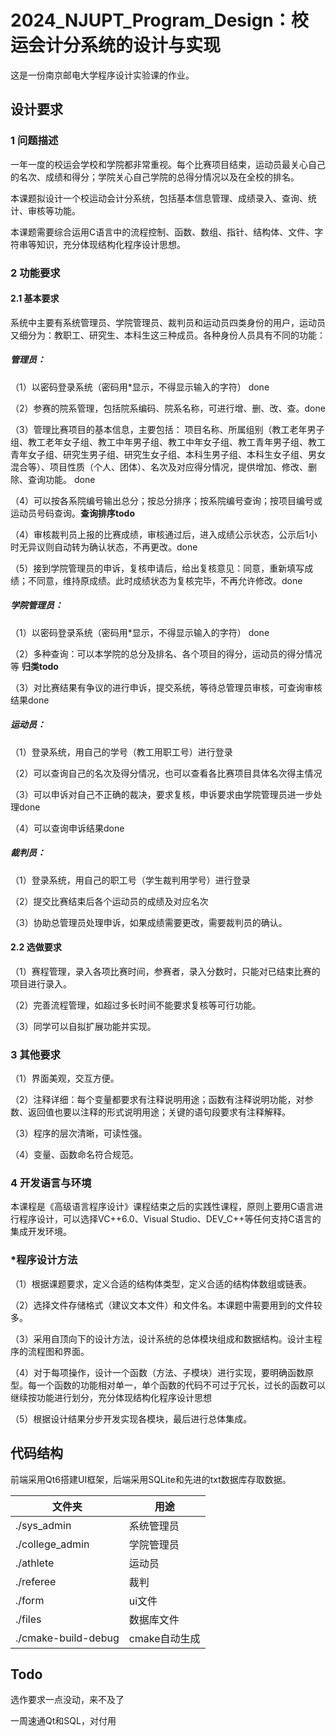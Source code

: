 # 2024_NJUPT_Program_Design：校运会计分系统的设计与实现

这是一份南京邮电大学程序设计实验课的作业。

## 设计要求

### 1 问题描述

一年一度的校运会学校和学院都非常重视。每个比赛项目结束，运动员最关心自己的名次、成绩和得分；学院关心自己学院的总得分情况以及在全校的排名。

本课题拟设计一个校运动会计分系统，包括基本信息管理、成绩录入、查询、统计、审核等功能。

本课题需要综合运用C语言中的流程控制、函数、数组、指针、结构体、文件、字符串等知识，充分体现结构化程序设计思想。

### 2 功能要求

#### 2.1 基本要求

系统中主要有系统管理员、学院管理员、裁判员和运动员四类身份的用户，运动员又细分为：教职工、研究生、本科生这三种成员。各种身份人员具有不同的功能：

##### **管理员：** 

（1）以密码登录系统（密码用*显示，不得显示输入的字符） done

（2）参赛的院系管理，包括院系编码、院系名称，可进行增、删、改、查。done

（3）管理比赛项目的基本信息，主要包括： 项目名称、所属组别（教工老年男子组、教工老年女子组、教工中年男子组、教工中年女子组、教工青年男子组、教工青年女子组、研究生男子组、研究生女子组、本科生男子组、本科生女子组、男女混合等）、项目性质（个人、团体）、名次及对应得分情况，提供增加、修改、删除、查询功能。 done

（4）可以按各系院编号输出总分；按总分排序；按系院编号查询；按项目编号或运动员号码查询。**查询排序todo** 

（4）审核裁判员上报的比赛成绩，审核通过后，进入成绩公示状态，公示后1小时无异议则自动转为确认状态，不再更改。done

（5）接到学院管理员的申诉，复核申请后，给出复核意见：同意，重新填写成绩；不同意，维持原成绩。此时成绩状态为复核完毕，不再允许修改。done

##### **学院管理员：**

（1）以密码登录系统（密码用*显示，不得显示输入的字符） done

（2）多种查询：可以本学院的总分及排名、各个项目的得分，运动员的得分情况等 **归类todo**

（3）对比赛结果有争议的进行申诉，提交系统，等待总管理员审核，可查询审核结果done

##### **运动员：** 

（1）登录系统，用自己的学号（教工用职工号）进行登录

（2）可以查询自己的名次及得分情况，也可以查看各比赛项目具体名次得主情况

（3）可以申诉对自己不正确的裁决，要求复核，申诉要求由学院管理员进一步处理done

（4）可以查询申诉结果done

##### **裁判员：**

（1）登录系统，用自己的职工号（学生裁判用学号）进行登录

（2）提交比赛结束后各个运动员的成绩及对应名次

（3）协助总管理员处理申诉，如果成绩需要更改，需要裁判员的确认。

#### 2.2 选做要求

（1）赛程管理，录入各项比赛时间，参赛者，录入分数时，只能对已结束比赛的项目进行录入。

（2）完善流程管理，如超过多长时间不能要求复核等可行功能。 

（3）同学可以自拟扩展功能并实现。

### 3 其他要求

   （1）界面美观，交互方便。 

   （2）注释详细：每个变量都要求有注释说明用途；函数有注释说明功能，对参数、返回值也要以注释的形式说明用途；关键的语句段要求有注释解释。 

   （3）程序的层次清晰，可读性强。 

   （4）变量、函数命名符合规范。   

### 4 开发语言与环境

​    本课程是《高级语言程序设计》课程结束之后的实践性课程，原则上要用C语言进行程序设计，可以选择VC++6.0、Visual Studio、DEV_C++等任何支持C语言的集成开发环境。

### *程序设计方法

（1）根据课题要求，定义合适的结构体类型，定义合适的结构体数组或链表。

（2）选择文件存储格式（建议文本文件）和文件名。本课题中需要用到的文件较多。

（3）采用自顶向下的设计方法，设计系统的总体模块组成和数据结构。设计主程序的流程图和界面。

（4）对于每项操作，设计一个函数（方法、子模块）进行实现，要明确函数原型。每一个函数的功能相对单一，单个函数的代码不可过于冗长，过长的函数可以继续按功能进行划分，充分体现结构化程序设计思想

（5）根据设计结果分步开发实现各模块，最后进行总体集成。

## 代码结构

前端采用Qt6搭建UI框架，后端采用SQLite和先进的txt数据库存取数据。

| 文件夹              | 用途          |
| ------------------- | ------------- |
| ./sys_admin         | 系统管理员    |
| ./college_admin     | 学院管理员    |
| ./athlete           | 运动员        |
| ./referee           | 裁判          |
| ./form              | ui文件        |
| ./files             | 数据库文件    |
| ./cmake-build-debug | cmake自动生成 |

## Todo

选作要求一点没动，来不及了

一周速通Qt和SQL，对付用